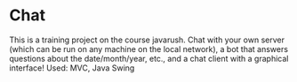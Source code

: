 # Chat
This is a training project on the course javarush.
Chat with your own server (which can be run on any machine on the local network), a bot that answers questions about the date/month/year, etc., and a chat client with a graphical interface!
Used:
MVC,
Java Swing
